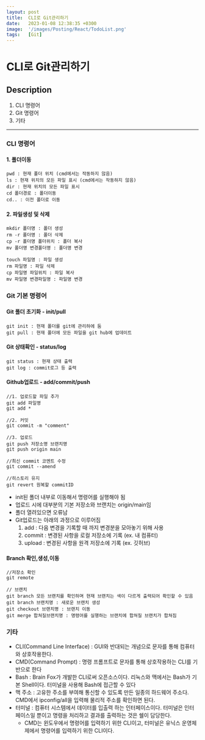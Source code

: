```yaml
---
layout: post
title:  CLI로 Git관리하기
date:   2023-01-08 12:38:35 +0300
image:  '/images/Posting/React/TodoList.png'
tags:   [Git]
---
```


# CLI로 Git관리하기

## Description <br/>
1. CLI 명령어 <br/>
2. Git 명령어 <br/>
3. 기타 <br/>

___

### CLI 명령어
#### 1. 폴더이동
```
pwd : 현재 폴더 위치 (cmd에서는 작동하지 않음)
ls : 현재 위치의 모든 파일 표시 (cmd에서는 작동하지 않음)
dir : 현재 위치의 모든 파일 표시 
cd 폴더경로 : 폴더이동
cd.. : 이전 폴더로 이동
```

#### 2. 파일생성 및 삭제
```
mkdir 폴더명 : 폴더 생성
rm -r 폴더명 : 폴더 삭제
cp -r 폴더명 폴더위치 : 폴더 복사
mv 폴더명 변경폴더명 : 폴더명 변경

touch 파일명 : 파일 생성
rm 파일명 : 파일 삭제
cp 파일명 파일위치 : 파일 복사
mv 파일명 변경파일명 : 파일명 변경
```

### Git 기본 명령어
#### Git 폴더 초기화 - init/pull
```
git init : 현재 폴더를 git에 관리하에 둠
git pull : 현재 폴더에 모든 파일을 git hub에 업데이트
```

#### Git 상태확인 - status/log
```
git status : 현재 상태 출력
git log : commit로그 등 출력
```

#### Github업로드 - add/commit/push
```
//1. 업로드할 파일 추가
git add 파일명
git add * 

//2. 커밋
git commit -m "comment"

//3. 업로드
git push 저장소명 브랜치명
git push origin main

//최신 commit 코멘트 수정
git commit --amend

//히스토리 유지
git revert 원복할 commitID
```

* init된 폴더 내부로 이동해서 명령어를 실행해야 됨 <br/> 
* 업로드 시에 대부분의 기본 저장소와 브랜치는 origin/main임 <br/>
* 폴더 열려있으면 오류남 <br/>
* Git업로드는 아래의 과정으로 이루어짐 <br/>
    1. add : 다음 변경을 기록할 때 까지 변경분을 모아놓기 위해 사용<br/>
    2. commit : 변경된 사항을 로컬 저장소에 기록 (ex. 내 컴퓨터)<br/>
    3. upload : 변경된 사항을 원격 저장소에 기록 (ex. 깃허브)<br/>

#### Branch 확인,생성,이동
```
//저장소 확인
git remote

// 브랜치
git branch 모든 브랜치를 확인하며 현재 브랜치는 색이 다르게 출력되어 확인할 수 있음
git branch 브랜치명 : 새로운 브랜치 생성
git checkout 브랜치명 : 브랜치 이동
git merge 합쳐질브랜치명 : 명령어를 실행하는 브랜치에 합쳐질 브랜치가 합쳐짐
```

### 기타
* CLI(Command Line Interface) : GUI와 반대되는 개념으로 문자를 통해 컴퓨터와 상호작용한다.
* CMD(Command Prompt) : 명령 프롬프트로 문자를 통해 상호작용하는 CLI를 기반으로 한다
* Bash : Brain Fox가 개발한 CLI로써 오픈소스이다. 리눅스와 맥에서는 Bash가 기본 Shell이다. 터미널을 사용해 Bash에 접근할 수 있다
* 맥 주소 : 고유한 주소를 부여해 통신할 수 있도록 만든 일종의 하드웨어 주소다. CMD에서 ipconfig/all을 입력해 물리적 주소를 확인하면 된다.
* 터미널 : 컴퓨터 시스템에서 데이터를 입출력 하는 인터페이스이다. 터미널은 인터페이스일 뿐이고 명령을 처리하고 결과를 출력하는 것은 쉘이 담당한다.
    * CMD는 윈도우에서 명령어를 입력하기 위한 CLI이고, 터미널은 유닉스 운영체제에서 명령어를 입력하기 위한 CLI이다.
